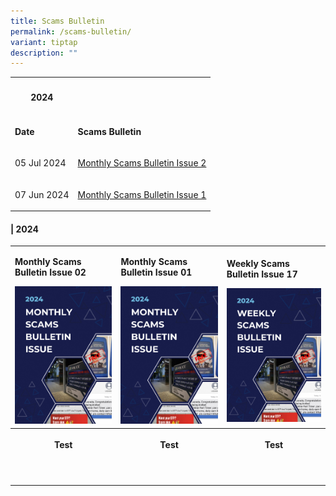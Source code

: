 ```yaml
---
title: Scams Bulletin
permalink: /scams-bulletin/
variant: tiptap
description: ""
---
```

<table style="minWidth: 50px">
<colgroup>
<col>
<col>
</colgroup>
<tbody>
<tr>
<th rowspan="1" colspan="1">
<h4>2024</h4>
</th>
<th rowspan="1" colspan="1">
<p></p>
</th>
</tr>
<tr>
<td rowspan="1" colspan="1">
<p><strong>Date</strong>
</p>
</td>
<td rowspan="1" colspan="1">
<p><strong>Scams Bulletin</strong>
</p>
</td>
</tr>
<tr>
<td rowspan="1" colspan="1">
<p>05 Jul 2024</p>
</td>
<td rowspan="1" colspan="1">
<p><a href="/files/2024 Scams Bulletins/Jul 2024/Monthly_Scams_Bulletin_Issue_2__5_July.pdf" rel="noopener noreferrer nofollow" target="_blank">Monthly Scams Bulletin Issue 2</a>
</p>
</td>
</tr>
<tr>
<td rowspan="1" colspan="1">
<p>07 Jun 2024</p>
</td>
<td rowspan="1" colspan="1">
<p><a href="/files/2024 Scams Bulletins/Jun 2024/Monthly_Scams_Bulletin_0124__June.pdf" rel="noopener noreferrer nofollow" target="_blank">Monthly Scams Bulletin Issue 1</a>
</p>
</td>
</tr>
</tbody>
</table>
<p></p>
<h4>| 2024</h4>
<table style="minWidth: 75px">
<colgroup>
<col>
<col>
<col>
</colgroup>
<tbody>
<tr>
<td rowspan="1" colspan="1">
<p><strong>Monthly Scams Bulletin Issue 02</strong>
</p>
<div class="isomer-image-wrapper">
<img style="width: 100%" height="auto" width="100%" alt="" src="/images/Scams Bulletin Covers/2024_MSB.png">
</div>
</td>
<td rowspan="1" colspan="1">
<p><strong>Monthly Scams Bulletin Issue 01</strong>
</p>
<div class="isomer-image-wrapper">
<img style="width: 100%" height="auto" width="100%" alt="" src="/images/Scams Bulletin Covers/2024_MSB.png">
</div>
</td>
<td rowspan="1" colspan="1">
<p><strong>Weekly Scams Bulletin Issue 17</strong>
</p>
<div class="isomer-image-wrapper">
<img style="width: 100%" height="auto" width="100%" alt="" src="/images/Scams Bulletin Covers/2024_WSB.png">
</div>
</td>
</tr>
<tr>
<th rowspan="1" colspan="1">
<p>Test</p>
</th>
<th rowspan="1" colspan="1">
<p>Test</p>
</th>
<th rowspan="1" colspan="1">
<p>Test</p>
</th>
</tr>
<tr>
<td rowspan="1" colspan="1">
<p></p>
</td>
<td rowspan="1" colspan="1">
<p></p>
</td>
<td rowspan="1" colspan="1">
<p></p>
</td>
</tr>
<tr>
<td rowspan="1" colspan="1">
<p></p>
</td>
<td rowspan="1" colspan="1">
<p></p>
</td>
<td rowspan="1" colspan="1">
<p></p>
</td>
</tr>
</tbody>
</table>
<p></p>